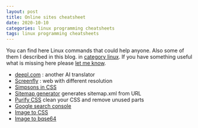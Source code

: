 ```yaml
---
layout: post
title: Online sites cheatsheet
date: 2020-10-10
categories: linux programming cheatsheets
tags: linux programming cheatsheets
---
```


You can find here Linux commands that could help anyone. Also some of them I described
in this blog. in [category linux](/categories/linux). If you have something useful what is missing here
please [let me know](/about).



- [deepl.com](https://www.deepl.com/translator) : another AI translator
- [Screenfly](https://bluetree.ai/screenfly/) : web with different resolution
- [Simpsons in CSS](http://pattle.github.io/simpsons-in-css/)
- [Sitemap generator](https://www.xml-sitemaps.com) generates sitemap.xml from URL
- [Purify CSS](https://purifycss.online) clean your CSS and remove unused parts
- [Google search console](https://search.google.com/)
- [Image to CSS](https://javier.xyz/img2css/)
- [Image to bqse64](https://www.base64-image.de)

